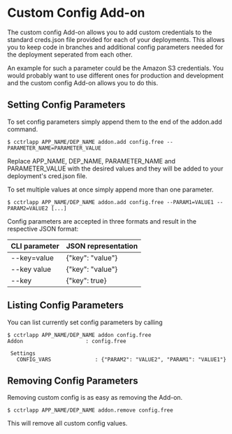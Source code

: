 # Custom Config Add-on

The custom config Add-on allows you to add custom credentials to the standard
creds.json file provided for each of your deployments. This allows you to keep
code in branches and additional config parameters needed for the deployment
seperated from each other.

An example for such a parameter could be the Amazon S3 credentials. You would
probably want to use different ones for production and development and the
custom config Add-on allows you to do this.

## Setting Config Parameters

To set config parameters simply append them to the end of the addon.add
command.

~~~
$ cctrlapp APP_NAME/DEP_NAME addon.add config.free --PARAMETER_NAME=PARAMETER_VALUE
~~~

Replace APP_NAME, DEP_NAME, PARAMETER_NAME and PARAMETER_VALUE with the desired
values and they will be added to your deployment's cred.json file.

To set multiple values at once simply append more than one parameter.

~~~
$ cctrlapp APP_NAME/DEP_NAME addon.add config.free --PARAM1=VALUE1 --PARAM2=VALUE2 [...]
~~~

Config parameters are accepted in three formats and result in the respective JSON format:


CLI parameter|JSON representation
---|--- 
--key=value|{"key": "value"}
--key value|{"key": "value"}
--key|{"key": true}


## Listing Config Parameters

You can list currently set config parameters by calling

~~~
$ cctrlapp APP_NAME/DEP_NAME addon config.free
Addon                    : config.free
   
 Settings
   CONFIG_VARS              : {"PARAM2": "VALUE2", "PARAM1": "VALUE1"}
~~~

## Removing Config Parameters

Removing custom config is as easy as removing the Add-on.

~~~
$ cctrlapp APP_NAME/DEP_NAME addon.remove config.free
~~~

This will remove all custom config values.

